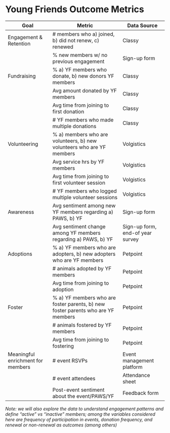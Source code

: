# Young Friends Outcome Metrics 

| Goal | Metric | Data Source |
|------|-------------------------------|-----|
| Engagement & Retention | # members who a) joined, b) did not renew, c) renewed | Classy |
| | % new members w/ no previous engagement | Sign-up form |
| Fundraising | % a) YF members who donate, b) new donors YF members | Classy |
| | Avg amount donated by YF members | Classy |
| | Avg time from joining to first donation | Classy |
| | # YF members who made multiple donations | Classy |
| Volunteering | % a) members who are volunteers, b) new volunteers who are YF members | Volgistics |
| | Avg service hrs by YF members | Volgistics |
| | Avg time from joining to first volunteer session | Volgistics |
| | # YF members who logged multiple volunteer sessions | Volgistics |
| Awareness | Avg sentiment among new YF members regarding a) PAWS, b) YF | Sign-up form |
| | Avg sentiment change among YF members regarding a) PAWS, b) YF | Sign-up form, end-of year survey |
| Adoptions | % a) YF members who are adopters, b) new adopters who are YF members | Petpoint |
| | # animals adopted by YF members | Petpoint |
| | Avg time from joining to adoption | Petpoint |
| Foster | % a) YF members who are foster parents, b) new foster parents who are YF members | Petpoint |
| | # animals fostered by YF members | Petpoint |
| | Avg time from joining to fostering | Petpoint |
| Meaningful enrichment for members | # event RSVPs | Event management platform |
| | # event attendees | Attendance sheet |
| | Post-event sentiment about the event/PAWS/YF | Feedback form |

*Note: we will also explore the data to understand engagement patterns and define “active” vs 
“inactive” members; among the variables considered here are frequency of participation in events, 
donation frequency, and renewal or non-renewal as outcomes (among others)*


